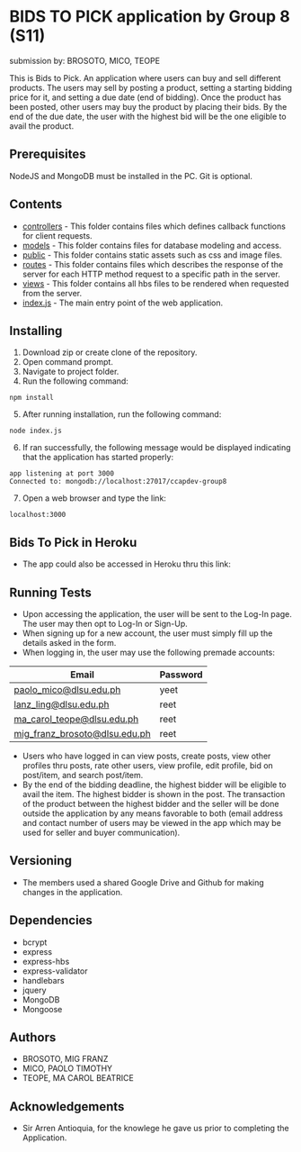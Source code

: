 # BIDS TO PICK application by Group 8 (S11)
submission by: BROSOTO, MICO, TEOPE <br>

This is Bids to Pick. An application where users can buy and sell different products. The users may sell by posting a product, setting a starting bidding price for it, and setting a due date (end of bidding). Once the product has been posted, other users may buy the product by placing their bids. By the end of the due date, the user with the highest bid will be the one eligible to avail the product. 

## Prerequisites
NodeJS and MongoDB must be installed in the PC. Git is optional.

## Contents
* [controllers](https://github.com/ccapdev1920T2/s11g8/tree/master/controllers) - This folder contains files which defines callback functions for client requests.
* [models](https://github.com/ccapdev1920T2/s11g8/tree/master/models) - This folder contains files for database modeling and access.
* [public](https://github.com/ccapdev1920T2/s11g8/tree/master/public) - This folder contains static assets such as css and image files.
* [routes](https://github.com/ccapdev1920T2/s11g8/tree/master/routes) - This folder contains files which describes the response of the server for each HTTP method request to a specific path in the server.
* [views](https://github.com/ccapdev1920T2/s11g8/tree/master/views) - This folder contains all hbs files to be rendered when requested from the server.
* [index.js](https://github.com/ccapdev1920T2/s11g8/blob/master/index.js) - The main entry point of the web application.

## Installing
1. Download zip or create clone of the repository.
2. Open command prompt.
3. Navigate to project folder.
4. Run the following command:
```
npm install
```
5. After running installation, run the following command:
```
node index.js
```
6. If ran successfully, the following message would be displayed indicating that the application has started properly:
```
app listening at port 3000
Connected to: mongodb://localhost:27017/ccapdev-group8
```
7. Open a web browser and type the link:
```
localhost:3000
```
## Bids To Pick in Heroku
* The app could also be accessed in Heroku thru this link:

## Running Tests
* Upon accessing the application, the user will be sent to the Log-In page. The user may then opt to Log-In or Sign-Up. 
* When signing up for a new account, the user must simply fill up the details asked in the form.
* When logging in, the user may use the following premade accounts:

|              Email              |   Password    |
| ------------------------------- | ------------- |
|   paolo_mico@dlsu.edu.ph        |     yeet      |
|   lanz_ling@dlsu.edu.ph         |     reet      |
|   ma_carol_teope@dlsu.edu.ph    |     reet      |
|   mig_franz_brosoto@dlsu.edu.ph |     reet      |

* Users who have logged in can view posts, create posts, view other profiles thru posts, rate other users, view profile, edit profile, bid on post/item, and search post/item.
* By the end of the bidding deadline, the highest bidder will be eligible to avail the item. The highest bidder is shown in the post. The transaction of the product between the highest bidder and the seller will be done outside the application by any means favorable to both (email address and contact number of users may be viewed in the app which may be used for seller and buyer communication). 

## Versioning
* The members used a shared Google Drive and Github for making changes in the application. 

## Dependencies
* bcrypt
* express
* express-hbs
* express-validator
* handlebars
* jquery
* MongoDB
* Mongoose

## Authors
* BROSOTO, MIG FRANZ
* MICO, PAOLO TIMOTHY
* TEOPE, MA CAROL BEATRICE

## Acknowledgements
* Sir Arren Antioquia, for the knowlege he gave us prior to completing the Application.    
